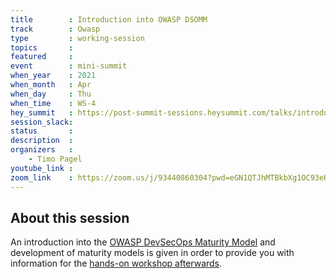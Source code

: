 ```yaml
---
title        : Introduction into OWASP DSOMM
track        : Owasp
type         : working-session
topics       :
featured     :
event        : mini-summit
when_year    : 2021
when_month   : Apr
when_day     : Thu
when_time    : WS-4
hey_summit   : https://post-summit-sessions.heysummit.com/talks/introduction-into-owasp-dsomm/
session_slack:
status       : 
description  :
organizers   :
    - Timo Pagel
youtube_link :
zoom_link    : https://zoom.us/j/93440860304?pwd=eGN1QTJhMTBkbXg1OC93eHhJVEJFZz09 
---
```


## About this session
An introduction into the [OWASP DevSecOps Maturity Model](https://dsomm.timo-pagel.de) and development of maturity models is given in order to provide you with information for the [hands-on workshop afterwards](https://open-security-summit.org/sessions/2021/mini-summits/apr/devsecops/inspection-of-dsomm-dimension-consolidation/).
